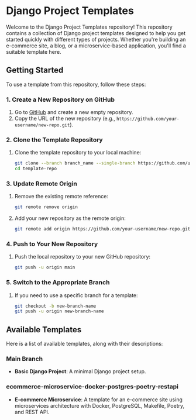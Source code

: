 # Django Project Templates

Welcome to the Django Project Templates repository! This repository contains a collection of Django project templates designed to help you get started quickly with different types of projects. Whether you're building an e-commerce site, a blog, or a microservice-based application, you'll find a suitable template here.

## Getting Started

To use a template from this repository, follow these steps:

### 1. Create a New Repository on GitHub

1. Go to [GitHub](https://github.com) and create a new empty repository.
2. Copy the URL of the new repository (e.g., `https://github.com/your-username/new-repo.git`).

### 2. Clone the Template Repository

1. Clone the template repository to your local machine:
    ```bash
    git clone --branch branch_name --single-branch https://github.com/username/repo.git
    cd template-repo
    ```

### 3. Update Remote Origin

1. Remove the existing remote reference:
    ```bash
    git remote remove origin
    ```

2. Add your new repository as the remote origin:
    ```bash
    git remote add origin https://github.com/your-username/new-repo.git
    ```

### 4. Push to Your New Repository

1. Push the local repository to your new GitHub repository:
    ```bash
    git push -u origin main
    ```

### 5. Switch to the Appropriate Branch

1. If you need to use a specific branch for a template:
    ```bash
    git checkout -b new-branch-name
    git push -u origin new-branch-name
    ```

## Available Templates

Here is a list of available templates, along with their descriptions:

### Main Branch
- **Basic Django Project**: A minimal Django project setup.

### ecommerce-microservice-docker-postgres-poetry-restapi
- **E-commerce Microservice**: A template for an e-commerce site using microservices architecture with Docker, PostgreSQL, Makefile, Poetry, and REST API.

<!--## Contributing

We welcome contributions! Please read our [Contributing Guide](CONTRIBUTING.md) to learn how you can contribute to this repository.

## License

This project is licensed under the MIT License - see the [LICENSE](LICENSE) file for details.

## Contact

Feel free to reach out if you have any questions or need assistance:

- **Email**: [your-email@example.com](mailto:your-email@example.com)
- **GitHub**: [your-username](https://github.com/your-username)

Happy coding!
-->